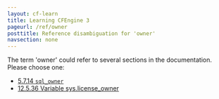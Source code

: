 ```yaml
---
layout: cf-learn
title: Learning CFEngine 3
pageurl: /ref/owner
posttitle: Reference disambiguation for 'owner'
navsection: none
---
```


The term 'owner' could refer to several sections in the documentation. Please choose one:

- [5.7.14 <code>sql_owner</code>](https://cfengine.com/manuals/cf3-reference#sql_owner-in-knowledge)
- [12.5.36 Variable sys.license_owner](https://cfengine.com/manuals/cf3-reference#Variable-sys.license_owner)
